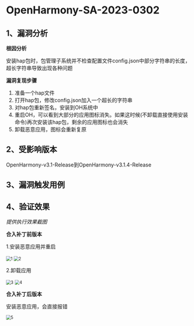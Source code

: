 # OpenHarmony-SA-2023-0302

## 1、漏洞分析

**根因分析**

安装hap包时，包管理子系统并不检查配置文件config.json中部分字符串的长度，超长字符串导致出现各种问题

**漏洞复现步骤**

1. 准备一个hap文件
2. 打开hap包，修改config.json加入一个超长的字符串
3. 对hap包重新签名，安装到OH系统中
4. 重启OH，可以看到大部分的应用图标消失。如果这时候(不卸载直接使用安装命令)再次安装该hap包，剩余的应用图标也会消失
5. 卸载恶意应用，图标会重新复原

## 2、受影响版本

OpenHarmony-v3.1-Release到OpenHarmony-v3.1.4-Release

## 3、漏洞触发用例



## 4、验证效果

*提供执行效果截图*

**合入补丁前版本**

1.安装恶意应用并重启

<img src="\img\1.png" alt="1" style="zoom: 80%;" />

<img src="\img\2.png" alt="2" style="zoom:80%;" />

2.卸载应用

<img src="\img\3.png" alt="3" style="zoom: 80%;" />

<img src="D:\Work\OpenHarmony漏洞检测\OpenHarmony-SA-2023-0302\img\4.png" alt="4" style="zoom:80%;" />

**合入补丁后版本**

安装恶意应用，会直接报错

<img src="\img\5.png" alt="5" style="zoom: 80%;" />